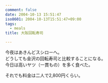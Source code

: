 ```yaml
---
comment: false
date: 2004-10-13 15:51:47
iso8601: 2004-10-13T15:51:47+09:00
tags:
  - meals
title: 大阪回転寿司

---
```


<div class="entry-body">
  <p>今夜はあきんどスシローへ。<br />
    どうしても金沢の回転寿司と比較することになる。<br />
    今日は高いヤツ（一貫もの）を多く食べた。</p>

  <p>それでも料金は二人で2,800円くらい。</p>
</div>
